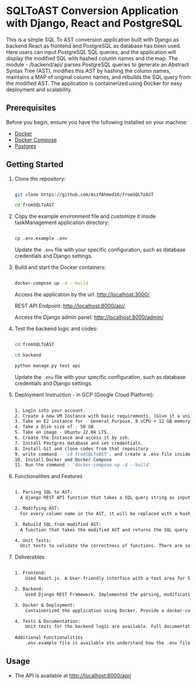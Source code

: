 # SQLToAST Conversion Application with Django, React and PostgreSQL

This is a simple SQL To AST conversion application built with Django as backend React as frontend and PostgreSQL as database has been used. 
Here users can input PostgreSQL SQL queries, and the  application will display the modified SQL with hashed column names and the map.
The module - /backend/api/  parses PostgreSQL queries to generate an Abstract Syntax Tree (AST), modifies this AST by hashing the column names, maintains a MAP of original column names, and rebuilds the SQL query from the modified AST.
The application is containerized using Docker for easy deployment and scalability.


## Prerequisites

Before you begin, ensure you have the following installed on your machine:

- [Docker](https://www.docker.com/get-started)
- [Docker Compose](https://docs.docker.com/compose/install/)
- [Postgres](https://www.postgresql.org/)

## Getting Started

1. Clone the repository:

    ```bash
   
    git clone https://github.com/AsifAhmed16/fromSQLToAST
   
    cd fromSQLToAST
   
    ```

2. Copy the example environment file and customize it inside taskManagement application directory:

    ```bash
   
    cp .env.example .env
   
    ```

    Update the `.env` file with your specific configuration, such as database credentials and Django settings.


3. Build and start the Docker containers:

    ```bash
   
    docker-compose up -d --build
   
    ```

   Access the application by the url:
    [http://localhost:3000/](http://localhost:3000/)

   REST API Endpoint:
    [http://localhost:8000/api/](http://localhost:8000/api/)

   Access the Django admin panel:
    [http://localhost:8000/admin/](http://localhost:8000/admin/)


4. Test the backend logic and codes:

    ```bash
   
   cd fromSQLToAST
   
   cd backend 
   
    python manage.py test api
   
    ```

    Update the `.env` file with your specific configuration, such as database credentials and Django settings.


5. Deployment Instruction - in GCP (Google Cloud Platform):

    ```bash

    1. Login into your account.   
    2. Create a new VM Instance with basic requirements. (Give it a unique name, select Region and Zone)
    3. Take an E2 instance for - General Purpose. 8 vCPU + 12 GB memory can be an ideal choice.
    4. Take a Disk size of - 50 GB
    5. Take an image - Ubuntu 22.04 LTS.
    6. Create the Instance and access it by ssh.
    7. Install Postgres database and set credentials.
    8. Install Git and clone codes from that repository
    9. write command - 'cd fromSQLToAST'. and create a .env file inside the folder.
    10. Install Docker amd Docker Compose
    11. Run the command - 'docker-compose up -d --build'

    ```


6. Functionalities and Features

    ```bash

   1. Parsing SQL to AST: 
      A django REST API function that takes a SQL query string as input and returns its AST representation. (using https://github.com/andialbrecht/sqlparse)

   2. Modifying AST:
      For every column name in the AST, it will be replaced with a hashed value. Maintain a map (originalColumnName: hashedColumnName) for each transformation.

   3. Rebuild SQL from modified AST:  
      A function that takes the modified AST and returns the SQL query string with the hashed column names using the Parsing history stored in POSTGRES Database.

   4. Unit Tests:
      Unit tests to validate the correctness of functions. There are some options to improvement.
   
    ```


7. Deliverables

    ```bash

   1. Frontend:
        Used React.js. A User-friendly interface with a text area for SQL input and areas to display the modified SQL and the map.

   2. Backend:
        Used Django REST Framework. Implemented the parsing, modification, and rebuilding functions as API endpoints. Store and retrieve the original-to-hashed column names map in postgres database.

   3. Docker & Deployment:
        Containerized the application using Docker. Provide a docker-compose.yml for ease of setup. Instructions for deploying the app on GCP(Google Cloud Platform) is available below.

   4. Tests & Documentation:
        Unit tests for the backend logic are available. Full documentation is available.
  
    Additional Functionalities -
        .env.example file is available ato understand how the .env file were used.
   
    ```

## Usage

- The API is available at [http://localhost:8000/api/](http://localhost:8000/api/)
